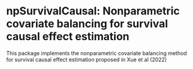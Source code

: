 # npSurvivalCausal: Nonparametric covariate balancing for survival causal effect estimation

This package implements the nonparametric covariate balancing method for survival causal effect estimation proposed in Xue et al (2022)
